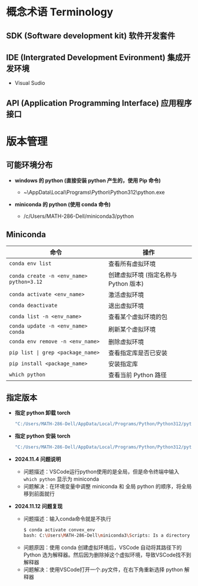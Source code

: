# 概念术语 Terminology

## SDK (Software development kit) 软件开发套件

## IDE (Intergrated Development Evironment) 集成开发环境
- Visual Sudio

## API (Application Programming Interface) 应用程序接口




# 版本管理

## 可能环境分布
- **windows 的 python (直接安装 python 产生的，使用 Pip 命令)**
  - ~\AppData\Local\Programs\Python\Python312\python.exe

- **miniconda 的 python (使用 conda 命令)**
  - /c/Users/MATH-286-Dell/miniconda3/python


## **Miniconda**
| 命令                                      | 操作                        |
|-------------------------------------------|-----------------------------|
| `conda env list`                          | 查看所有虚拟环境            |
| `conda create -n <env_name> python=3.12`  | 创建虚拟环境 (指定名称与 Python 版本) |
| `conda activate <env_name>`               | 激活虚拟环境                |
| `conda deactivate`                        | 退出虚拟环境                |
| `conda list -n <env_name>`                | 查看某个虚拟环境的包        |
| `conda update -n <env_name> conda`        | 刷新某个虚拟环境            |
| `conda env remove -n <env_name>`          | 删除虚拟环境                |
| `pip list \| grep <package_name>`         | 查看指定库是否已安装        |
| `pip install <package_name>`              | 安装指定库                  |
| `which python`                            | 查看当前 Python 路径        |


## 指定版本
- **指定 python 卸载 torch**
    ```bash
    "C:/Users/MATH-286-Dell/AppData/Local/Programs/Python/Python312/python.exe" -m pip uninstall torch
    ```

- **指定 python 安装 torch**
    ```bash
    "C:/Users/MATH-286-Dell/AppData/Local/Programs/Python/Python312/python.exe" -m pip install torch torchvision torchaudio --index-url https://download.pytorch.org/whl/cu124
    ```

- **2024.11.4 问题说明**
  - 问题描述：VSCode运行python使用的是全局，但是命令终端中输入 `which python` 显示为 miniconda
  - 问题解决：在环境变量中调整 miniconda 和 全局 python 的顺序，将全局移到前面就行
- **2024.11.12 问题复现**
  - 问题描述：输入conda命令就是不执行
      ```bash
      $ conda activate convex_env
      bash: C:\Users\MATH-286-Dell\miniconda3\Scripts: Is a directory
      ```
  - 问题原因：使用 conda 创建虚拟环境后，VSCode 自动将其路径下的 Python 选为解释器。然后因为删除掉这个虚拟环境，导致VSCode找不到解释器
  - 问题解决：使用VSCode打开一个.py文件，在右下角重新选择 python 解释器
